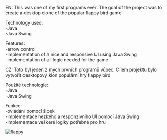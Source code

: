 EN: This was one of my first programs ever. The goal of the project was to create a desktop clone of the popular flappy bird game

Technology used: <br />
-Java <br />
-Java Swing

Features:<br />
-arrow control<br />
-implementation of a nice and responsive UI using Java Swing<br />
-implementation of all logic needed for the game

CZ: Toto byl jeden z mých prvních programů vůbec. Cílem projektu bylo vytvořit desktopový klon populární hry flappy bird

Použité technologie: <br />
-Java<br />
-Java Swing

Funkce:<br />
-ovládání pomocí šipek<br />
-implementace hezkého a responzivního UI pomocí Java Swing<br />
-implementace veškeré logiky potřebné pro hru

![flappy](https://user-images.githubusercontent.com/68499432/165978256-a8426f37-9c06-4712-b15b-19811382a190.png)

